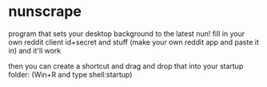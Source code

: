 # nunscrape

program that sets your desktop background to the latest nun!
fill in your own reddit client id+secret and stuff (make your own reddit app and paste it in)
and it'll work

then you can create a shortcut and drag and drop that into your startup folder:
(Win+R and type shell:startup)
